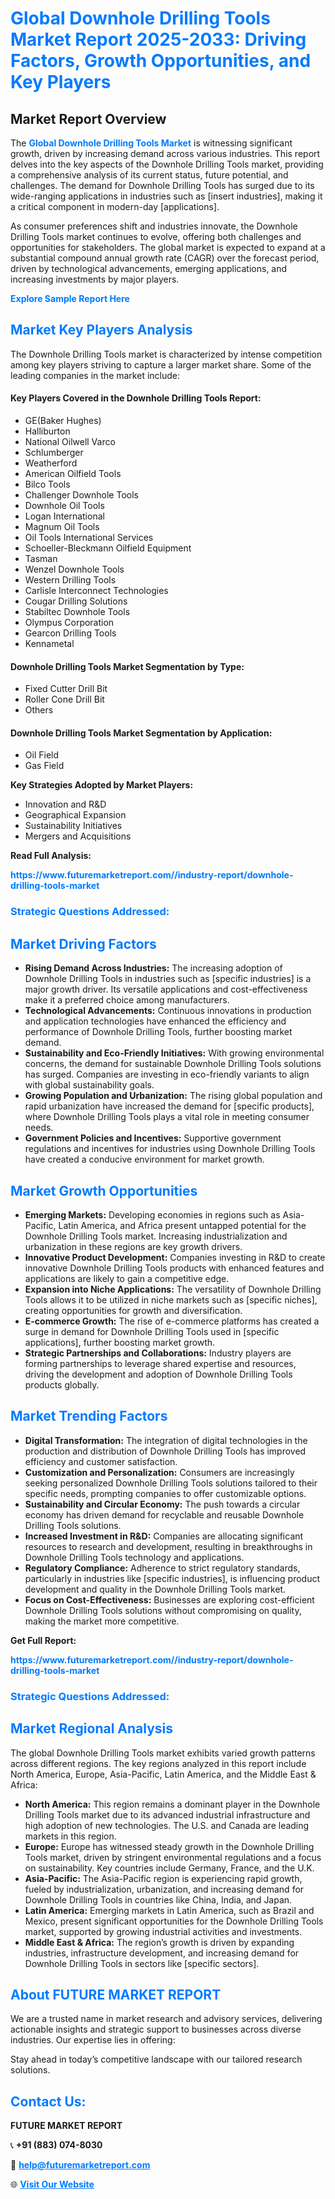 <h1 style="color: #007BFF;">Global Downhole Drilling Tools Market Report 2025-2033: Driving Factors, Growth Opportunities, and Key Players</h1>

<section id="overview">
<h2>Market Report Overview</h2>
<p>The <a href="https://www.futuremarketreport.com//industry-report/downhole-drilling-tools-market" style="color: #007BFF; text-decoration: none;"><strong>Global Downhole Drilling Tools Market</strong></a> is witnessing significant growth, driven by increasing demand across various industries. This report delves into the key aspects of the Downhole Drilling Tools market, providing a comprehensive analysis of its current status, future potential, and challenges. The demand for Downhole Drilling Tools has surged due to its wide-ranging applications in industries such as [insert industries], making it a critical component in modern-day [applications].</p>
<p>As consumer preferences shift and industries innovate, the Downhole Drilling Tools market continues to evolve, offering both challenges and opportunities for stakeholders. The global market is expected to expand at a substantial compound annual growth rate (CAGR) over the forecast period, driven by technological advancements, emerging applications, and increasing investments by major players.</p>
</section>

<section id="overview">
<p><a href="https://www.futuremarketreport.com//request-sample/reportId=61149" style="color: #007BFF; text-decoration: none;"><strong>Explore Sample Report Here</strong></a></p>
</section>

<section id="key-players">
<h2 style="color: #007BFF;">Market Key Players Analysis</h2>
<p>The Downhole Drilling Tools market is characterized by intense competition among key players striving to capture a larger market share. Some of the leading companies in the market include:</p>
<h4>Key Players Covered in the Downhole Drilling Tools Report:</h4>
<ul><li>GE(Baker Hughes)</li><li>Halliburton</li><li>National Oilwell Varco</li><li>Schlumberger</li><li>Weatherford</li><li>American Oilfield Tools</li><li>Bilco Tools</li><li>Challenger Downhole Tools</li><li>Downhole Oil Tools</li><li>Logan International</li><li>Magnum Oil Tools</li><li>Oil Tools International Services</li><li>Schoeller-Bleckmann Oilfield Equipment</li><li>Tasman</li><li>Wenzel Downhole Tools</li><li>Western Drilling Tools</li><li>Carlisle Interconnect Technologies</li><li>Cougar Drilling Solutions</li><li>Stabiltec Downhole Tools</li><li>Olympus Corporation</li><li>Gearcon Drilling Tools</li><li>Kennametal</li></ul>
<h4>Downhole Drilling Tools Market Segmentation by Type:</h4>
<ul><li>Fixed Cutter Drill Bit</li><li>Roller Cone Drill Bit</li><li>Others</li></ul>

<h4>Downhole Drilling Tools Market Segmentation by Application:</h4>
<ul><li>Oil Field</li><li>Gas Field</li></ul>
<p><strong>Key Strategies Adopted by Market Players:</strong></p>
<ul>
<li>Innovation and R&D</li>
<li>Geographical Expansion</li>
<li>Sustainability Initiatives</li>
<li>Mergers and Acquisitions</li>
</ul>
</section>

<section>
<p><strong>Read Full Analysis: </strong></p><a href="https://www.futuremarketreport.com//industry-report/downhole-drilling-tools-market" style="color: #007BFF; text-decoration: none;"><strong>https://www.futuremarketreport.com//industry-report/downhole-drilling-tools-market</strong></a>
<h3 style="color: #007BFF;">Strategic Questions Addressed:</h3>
</section>

<section id="driving-factors">
<h2 style="color: #007BFF;">Market Driving Factors</h2>
<ul>
<li><strong>Rising Demand Across Industries:</strong> The increasing adoption of Downhole Drilling Tools in industries such as [specific industries] is a major growth driver. Its versatile applications and cost-effectiveness make it a preferred choice among manufacturers.</li>
<li><strong>Technological Advancements:</strong> Continuous innovations in production and application technologies have enhanced the efficiency and performance of Downhole Drilling Tools, further boosting market demand.</li>
<li><strong>Sustainability and Eco-Friendly Initiatives:</strong> With growing environmental concerns, the demand for sustainable Downhole Drilling Tools solutions has surged. Companies are investing in eco-friendly variants to align with global sustainability goals.</li>
<li><strong>Growing Population and Urbanization:</strong> The rising global population and rapid urbanization have increased the demand for [specific products], where Downhole Drilling Tools plays a vital role in meeting consumer needs.</li>
<li><strong>Government Policies and Incentives:</strong> Supportive government regulations and incentives for industries using Downhole Drilling Tools have created a conducive environment for market growth.</li>
</ul>
</section>

<section id="growth-opportunities">
<h2 style="color: #007BFF;">Market Growth Opportunities</h2>
<ul>
<li><strong>Emerging Markets:</strong> Developing economies in regions such as Asia-Pacific, Latin America, and Africa present untapped potential for the Downhole Drilling Tools market. Increasing industrialization and urbanization in these regions are key growth drivers.</li>
<li><strong>Innovative Product Development:</strong> Companies investing in R&D to create innovative Downhole Drilling Tools products with enhanced features and applications are likely to gain a competitive edge.</li>
<li><strong>Expansion into Niche Applications:</strong> The versatility of Downhole Drilling Tools allows it to be utilized in niche markets such as [specific niches], creating opportunities for growth and diversification.</li>
<li><strong>E-commerce Growth:</strong> The rise of e-commerce platforms has created a surge in demand for Downhole Drilling Tools used in [specific applications], further boosting market growth.</li>
<li><strong>Strategic Partnerships and Collaborations:</strong> Industry players are forming partnerships to leverage shared expertise and resources, driving the development and adoption of Downhole Drilling Tools products globally.</li>
</ul>
</section>

<section id="trending-factors">
<h2 style="color: #007BFF;">Market Trending Factors</h2>
<ul>
<li><strong>Digital Transformation:</strong> The integration of digital technologies in the production and distribution of Downhole Drilling Tools has improved efficiency and customer satisfaction.</li>
<li><strong>Customization and Personalization:</strong> Consumers are increasingly seeking personalized Downhole Drilling Tools solutions tailored to their specific needs, prompting companies to offer customizable options.</li>
<li><strong>Sustainability and Circular Economy:</strong> The push towards a circular economy has driven demand for recyclable and reusable Downhole Drilling Tools solutions.</li>
<li><strong>Increased Investment in R&D:</strong> Companies are allocating significant resources to research and development, resulting in breakthroughs in Downhole Drilling Tools technology and applications.</li>
<li><strong>Regulatory Compliance:</strong> Adherence to strict regulatory standards, particularly in industries like [specific industries], is influencing product development and quality in the Downhole Drilling Tools market.</li>
<li><strong>Focus on Cost-Effectiveness:</strong> Businesses are exploring cost-efficient Downhole Drilling Tools solutions without compromising on quality, making the market more competitive.</li>
</ul>
</section>

<section>
<p><strong>Get Full Report: </strong></p><a href="https://www.futuremarketreport.com//industry-report/downhole-drilling-tools-market" style="color: #007BFF; text-decoration: none;"><strong>https://www.futuremarketreport.com//industry-report/downhole-drilling-tools-market</strong></a>
<h3 style="color: #007BFF;">Strategic Questions Addressed:</h3>
</section>


<section id="regional-analysis">
<h2 style="color: #007BFF;">Market Regional Analysis</h2>
<p>The global Downhole Drilling Tools market exhibits varied growth patterns across different regions. The key regions analyzed in this report include North America, Europe, Asia-Pacific, Latin America, and the Middle East & Africa:</p>
<ul>
<li><strong>North America:</strong> This region remains a dominant player in the Downhole Drilling Tools market due to its advanced industrial infrastructure and high adoption of new technologies. The U.S. and Canada are leading markets in this region.</li>
<li><strong>Europe:</strong> Europe has witnessed steady growth in the Downhole Drilling Tools market, driven by stringent environmental regulations and a focus on sustainability. Key countries include Germany, France, and the U.K.</li>
<li><strong>Asia-Pacific:</strong> The Asia-Pacific region is experiencing rapid growth, fueled by industrialization, urbanization, and increasing demand for Downhole Drilling Tools in countries like China, India, and Japan.</li>
<li><strong>Latin America:</strong> Emerging markets in Latin America, such as Brazil and Mexico, present significant opportunities for the Downhole Drilling Tools market, supported by growing industrial activities and investments.</li>
<li><strong>Middle East & Africa:</strong> The region’s growth is driven by expanding industries, infrastructure development, and increasing demand for Downhole Drilling Tools in sectors like [specific sectors].</li>
</ul>
</section>

<footer>
<h2 style="color: #007BFF;">About FUTURE MARKET REPORT</h2>
<p>We are a trusted name in market research and advisory services, delivering actionable insights and strategic support to businesses across diverse industries. Our expertise lies in offering:</p>

<p>Stay ahead in today’s competitive landscape with our tailored research solutions.</p>

<h2 style="color: #007BFF;">Contact Us:</h2>
<p><strong>FUTURE MARKET REPORT</strong></p>
<p>📞 <strong>+91 (883) 074-8030</strong></p>
<p>📧 <strong><a href="mailto:help@futuremarketreport.com" style="color: #007BFF;">help@futuremarketreport.com</a></strong></p>
<p>🌐 <strong><a href="https://www.futuremarketreport.com/" style="color: #007BFF;">Visit Our Website</a></strong></p>
</footer>